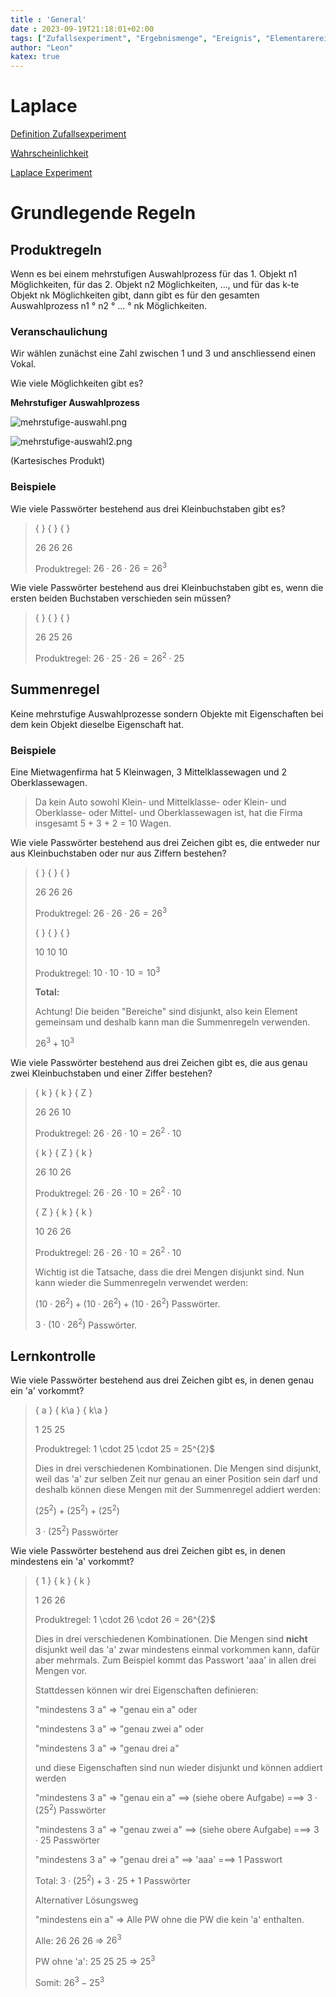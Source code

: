 ```yaml
---
title : 'General'
date : 2023-09-19T21:18:01+02:00
tags: ["Zufallsexperiment", "Ergebnismenge", "Ereignis", "Elementarereignis"]
author: "Leon"
katex: true
---
```


# Laplace

[Definition Zufallsexperiment](/dist/general/zufallsexperiment)

[Wahrscheinlichkeit](/dist/general/wahrscheinlichkeit)

[Laplace Experiment](/dist/general/laplace-experiment)



# Grundlegende Regeln

## Produktregeln

Wenn es bei einem mehrstufigen Auswahlprozess für das 1. Objekt n1 Möglichkeiten, 
für das 2. Objekt n2 Möglichkeiten, ..., und für das k-te Objekt nk Möglichkeiten
gibt, dann gibt es für den gesamten Auswahlprozess n1 ° n2 ° ... ° nk Möglichkeiten.

### Veranschaulichung

Wir wählen zunächst eine Zahl zwischen 1 und 3 und anschliessend einen Vokal.

Wie viele Möglichkeiten gibt es?

**Mehrstufiger Auswahlprozess**

![mehrstufige-auswahl.png](/dist/mehrstufige-auswahl.png)

![mehrstufige-auswahl2.png](/dist/mehrstufige-auswahl2.png)

(Kartesisches Produkt)

### Beispiele

Wie viele Passwörter bestehend aus drei Kleinbuchstaben gibt es?

> {  }   {  }   {  }
> 
> 26    26    26
> 
> Produktregel: $26 \cdot 26 \cdot 26 = 26^{3}$

Wie viele Passwörter bestehend aus drei Kleinbuchstaben gibt es, 
wenn die ersten beiden Buchstaben verschieden sein müssen?

> {  }   {  }   {  }
>
> 26    25    26
>
> Produktregel: $26 \cdot 25 \cdot 26 = 26^{2} \cdot 25$

## Summenregel

Keine mehrstufige Auswahlprozesse sondern Objekte mit Eigenschaften bei dem kein Objekt dieselbe Eigenschaft hat.

### Beispiele

Eine Mietwagenfirma hat 5 Kleinwagen, 3 Mittelklassewagen und 2 Oberklassewagen.

> Da kein Auto sowohl Klein- und Mittelklasse- oder 
> Klein- und Oberklasse- oder 
> Mittel- und Oberklassewagen ist, 
> hat die Firma insgesamt 5 + 3 + 2 = 10 Wagen.

Wie viele Passwörter bestehend aus drei Zeichen gibt es,
die entweder nur aus Kleinbuchstaben oder nur aus Ziffern bestehen?

> {  }   {  }   {  }
>
> 26 26 26
> 
> Produktregel: $26 \cdot 26 \cdot 26 = 26^{3}$
> 
> {  }   {  }   {  }
>
> 10 10 10
> 
> Produktregel: $10 \cdot 10 \cdot 10 = 10^{3}$
> 
> **Total:**
> 
> Achtung! Die beiden "Bereiche" sind disjunkt, also kein Element gemeinsam und deshalb kann man die Summenregeln verwenden.
> 
> $26^{3} + 10^{3}$

Wie viele Passwörter bestehend aus drei Zeichen gibt es,
die aus genau zwei Kleinbuchstaben und einer Ziffer bestehen?

> { k }   { k }   { Z }
>
> 26 26 10
>
> Produktregel: $26 \cdot 26 \cdot 10 = 26^{2} \cdot 10$
> 
> { k }   { Z }   { k }
>
> 26 10 26
>
> Produktregel: $26 \cdot 26 \cdot 10 = 26^{2} \cdot 10$
> 
> { Z }   { k }   { k }
>
> 10 26 26
>
> Produktregel: $26 \cdot 26 \cdot 10 = 26^{2} \cdot 10$
> 
> Wichtig ist die Tatsache, dass die drei Mengen disjunkt sind. Nun kann wieder die Summenregeln verwendet werden:
> 
> $(10 \cdot 26^{2}) + (10 \cdot 26^{2}) + (10 \cdot 26^{2})$ Passwörter.
> 
> $3 \cdot (10 \cdot 26^{2})$ Passwörter.


## Lernkontrolle

Wie viele Passwörter bestehend aus drei Zeichen gibt es,
in denen genau ein 'a' vorkommt?

> { a }   { k\a }   { k\a }
>
> 1 25 25
>
> Produktregel: 1 \cdot 25 \cdot 25 = 25^{2}$
>
> Dies in drei verschiedenen Kombinationen. 
> Die Mengen sind disjunkt, weil das 'a' zur selben Zeit nur genau an einer Position sein darf und
> deshalb können diese Mengen mit der Summenregel addiert werden:
>
> $(25^{2}) + (25^{2}) + (25^{2})$
>
> $3 \cdot (25^{2})$ Passwörter

Wie viele Passwörter bestehend aus drei Zeichen gibt es,
in denen mindestens ein 'a' vorkommt?

> { 1 }   { k }   { k }
>
> 1 26 26
> 
> Produktregel: 1 \cdot 26 \cdot 26 = 26^{2}$
>
> Dies in drei verschiedenen Kombinationen. Die Mengen sind **nicht** disjunkt
> weil das 'a' zwar mindestens einmal vorkommen kann, dafür aber mehrmals.
> Zum Beispiel kommt das Passwort 'aaa' in allen drei Mengen vor.
> 
> Stattdessen können wir drei Eigenschaften definieren:
> 
> "mindestens 3 a" => "genau ein a" oder
> 
> "mindestens 3 a" => "genau zwei a" oder
> 
> "mindestens 3 a" => "genau drei a"
> 
> und diese Eigenschaften sind nun wieder disjunkt und können addiert werden
>
> "mindestens 3 a" => "genau ein a" ==> (siehe obere Aufgabe) ===> $3 \cdot (25^{2})$ Passwörter
>
> "mindestens 3 a" => "genau zwei a" ==> (siehe obere Aufgabe) ===> $3 \cdot 25$ Passwörter
>
> "mindestens 3 a" => "genau drei a" ==> 'aaa' ===> $1$ Passwort
> 
> Total: $3 \cdot (25^{2}) + 3 \cdot 25 + 1$ Passwörter
> 
> Alternativer Lösungsweg
> 
> "mindestens ein a" => Alle PW ohne die PW die kein 'a' enthalten.
> 
> Alle: 26 26 26 => $26^{3}$
> 
> PW ohne 'a': 25 25 25 => $25^{3}$
> 
> Somit: $26^{3} - 25^{3}$

